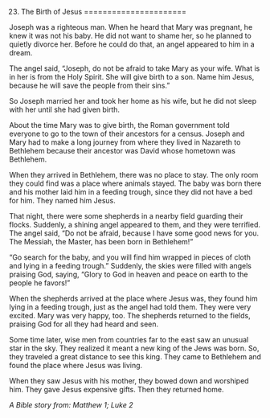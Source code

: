 23. The Birth of Jesus
======================

Joseph was a righteous man. When he heard that Mary was pregnant, he
knew it was not his baby. He did not want to shame her, so he planned to
quietly divorce her. Before he could do that, an angel appeared to him
in a dream.

The angel said, “Joseph, do not be afraid to take Mary as your wife.
What is in her is from the Holy Spirit. She will give birth to a son.
Name him Jesus, because he will save the people from their sins.”

So Joseph married her and took her home as his wife, but he did not
sleep with her until she had given birth.

About the time Mary was to give birth, the Roman government told
everyone to go to the town of their ancestors for a census. Joseph and
Mary had to make a long journey from where they lived in Nazareth to
Bethlehem because their ancestor was David whose hometown was Bethlehem.

When they arrived in Bethlehem, there was no place to stay. The only
room they could find was a place where animals stayed. The baby was born
there and his mother laid him in a feeding trough, since they did not
have a bed for him. They named him Jesus.

That night, there were some shepherds in a nearby field guarding their
flocks. Suddenly, a shining angel appeared to them, and they were
terrified. The angel said, “Do not be afraid, because I have some good
news for you. The Messiah, the Master, has been born in Bethlehem!”

“Go search for the baby, and you will find him wrapped in pieces of
cloth and lying in a feeding trough.” Suddenly, the skies were filled
with angels praising God, saying, “Glory to God in heaven and peace on
earth to the people he favors!”

When the shepherds arrived at the place where Jesus was, they found him
lying in a feeding trough, just as the angel had told them. They were
very excited. Mary was very happy, too. The shepherds returned to the
fields, praising God for all they had heard and seen.

Some time later, wise men from countries far to the east saw an unusual
star in the sky. They realized it meant a new king of the Jews was born.
So, they traveled a great distance to see this king. They came to
Bethlehem and found the place where Jesus was living.

When they saw Jesus with his mother, they bowed down and worshiped him.
They gave Jesus expensive gifts. Then they returned home.

*A Bible story from: Matthew 1; Luke 2*
